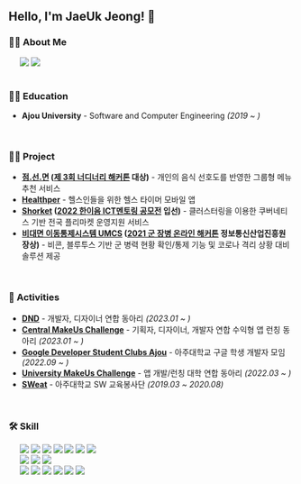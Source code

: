 ## Hello, I'm JaeUk Jeong! 👋

### 🙋‍♂️ About Me
<div>
  &nbsp;&nbsp;&nbsp;&nbsp;
  <a href="https://velog.io/@wo_ogie" target="_blank"><img src="https://img.shields.io/badge/Velog-20c997?style=flat-square&logo=V&logoColor=white"/></a>
  <a href="mailto:siwall0105@gmail.com" target="_blank"><img src="https://img.shields.io/badge/Gmail-d14836?style=flat-square&logo=Gmail&logoColor=white"/></a>
</div>

<br>

### 👨‍🎓 Education
- **Ajou University** - Software and Computer Engineering *(2019 ~ )*

<br>

### 👩‍💻 Project
- **[점.선.면](https://github.com/Team-DotLinePlane) ([제 3회 너디너리 해커톤](https://www.instagram.com/makeus_challenge/) 대상)** - 개인의 음식 선호도를 반영한 그룹형  메뉴 추천 서비스
- **[Healthper](https://colorful-flat-625.notion.site/HEALTHPER-3b41cb2219ac43d08f2c4c5a2b8fcc39)** - 헬스인들을 위한 헬스 타이머 모바일 앱
- **[Shorket](https://github.com/Wo-ogie/Shorket) ([2022 한이음 ICT멘토링 공모전](https://www.hanium.or.kr/portal/subscription/contestInfo.do?trackSeq=8) 입선)** - 클러스터링을 이용한 쿠버네티스 기반 전국 플리마켓 운영지원 서비스
- **[비대면 이동통제시스템 UMCS](https://github.com/Wo-ogie/Untact-Movement-Control-System) ([2021 군 장병 온라인 해커톤](https://osam.kr/home) 정보통신산업진흥원장상)** - 비콘, 블루투스 기반 군 병력 현황 확인/통제 기능 및 코로나 격리 상황 대비 솔루션 제공

<br>

### 👬 Activities
- **[DND](https://dnd.ac/)** - 개발자, 디자이너 연합 동아리 *(2023.01 ~ )*
- **[Central MakeUs Challenge](https://www.makeus.in/cmc)** - 기획자, 디자이너, 개발자 연합 수익형 앱 런칭 동아리 *(2023.01 ~ )*
- **[Google Developer Student Clubs Ajou](https://github.com/gdsc-ajou)** - 아주대학교 구글 학생 개발자 모임 *(2022.09 ~ )*
- **[University MakeUs Challenge](https://www.makeus.in/umc)** - 앱 개발/런칭 대학 연합 동아리 *(2022.03 ~ )*
- **[SWeat](https://www.instagram.com/ajou.sweat/)** - 아주대학교 SW 교육봉사단 *(2019.03 ~ 2020.08)*

<br>

### 🛠 Skill
<div>
  &nbsp;&nbsp;&nbsp;&nbsp;
  <img src="https://img.shields.io/badge/Spring-6DB33F?style=flat-square&logo=Spring&logoColor=white"/>
  <img src="https://img.shields.io/badge/JPA-8A8A8A?style=flat-square"/>
  <img src="https://img.shields.io/badge/MySQL-4479A1?style=flat-square&logo=MySQL&logoColor=white"/>
  <img src="https://img.shields.io/badge/Docker-2496ED?style=flat-square&logo=Docker&logoColor=white"/>
  <img src="https://img.shields.io/badge/AWS EC2-FF9900?style=flat-square&logo=Amazon EC2&logoColor=white"/>
  <img src="https://img.shields.io/badge/AWS RDS-527FFF?style=flat-square&logo=Amazon RDS&logoColor=white"/>
  <img src="https://img.shields.io/badge/AWS S3-569A31?style=flat-square&logo=Amazon S3&logoColor=white"/>
</div>

<div>
  &nbsp;&nbsp;&nbsp;&nbsp;
  <img src="https://img.shields.io/badge/Vue.js-4FC08D?style=flat-square&logo=Vue.js&logoColor=white"/>
  <img src="https://img.shields.io/badge/Vuetify-1867C0?style=flat-square&logo=Vuetify&logoColor=white"/>
  <img src="https://img.shields.io/badge/Bootstrap-7952B3?style=flat-square&logo=Bootstrap&logoColor=white"/>
</div>

<div>
  &nbsp;&nbsp;&nbsp;&nbsp;
  <img src="https://img.shields.io/badge/Git-F05032?style=flat-square&logo=Git&logoColor=white"/>
  <img src="https://img.shields.io/badge/GitHub-181717?style=flat-square&logo=GitHub&logoColor=white"/>
  <img src="https://img.shields.io/badge/Notion-000000?style=flat-square&logo=Notion&logoColor=white"/>
  <img src="https://img.shields.io/badge/Confluence-172B4D?style=flat-square&logo=Confluence&logoColor=white"/>
  <img src="https://img.shields.io/badge/Jira-0052CC?style=flat-square&logo=Jira&logoColor=white"/>
  <img src="https://img.shields.io/badge/Slack-4A154B?style=flat-square&logo=Slack&logoColor=white"/>
</div>
